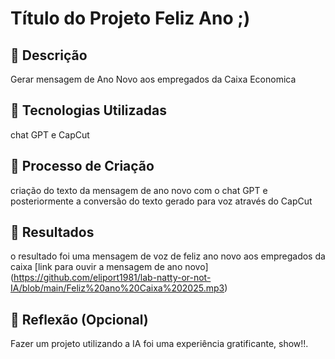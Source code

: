 # Título do Projeto Feliz Ano  ;)

## 📒 Descrição
Gerar mensagem de Ano Novo aos empregados da Caixa Economica

## 🤖 Tecnologias Utilizadas
chat GPT e CapCut 

## 🧐 Processo de Criação
criação do texto da mensagem de ano novo com o chat GPT e posteriormente a conversão do texto gerado para voz através do CapCut

## 🚀 Resultados
o resultado foi uma mensagem de voz de feliz ano novo aos empregados da caixa
[link para ouvir a mensagem de ano novo] (https://github.com/eliport1981/lab-natty-or-not-IA/blob/main/Feliz%20ano%20Caixa%202025.mp3)

## 💭 Reflexão (Opcional)
Fazer um projeto utilizando a IA foi uma experiência gratificante, show!!.
